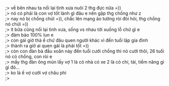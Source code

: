 ;> về bên nhau ta nối lại tình xưa nuôi 2 thg đực nữa =))<br>
;> nó có phải là con vợ tốt lành gì đâu e nên gặp thg chồng như z<br>
;> nay nó bị chồng chửi =)), chắc lên mạng ảo tưởng ròi đòi hỏi, thg chồng nó chửi =))<br>
;> ít bữa cũng nối lại tình xưa, sống vs nhau tới xuống lỗ chứ gì e<br>
;> đảm bảo 100% lun e<br>
;> con gái giờ thà ế chứ đâu quen người khác vì đến tuổi lập gia đình<br>
;> thành ra giờ ai quen gái là phải tốt =))<br>
;> còn con đàn bà đầu xoăn này đến tuổi cưới chồng thì nó cưới thôi, 26 tuổi nó có chồng, con ròi e<br>
;> mấy thg đàn ông mún lấy vợ 1 là có nhà có xe 2 là có chí, tài, tiềm năng gì gì đó...<br>
;> ko là ế vợ cưới vợ châu phi<br>
;> 
